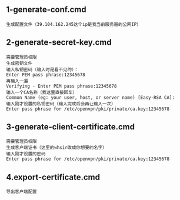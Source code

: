 ## 1-generate-conf.cmd
    生成配置文件（39.104.162.245这个ip是我当前服务器的公网IP）

## 2-generate-secret-key.cmd
    需要管理员权限
    生成密钥文件
    输入私钥密码（输入时是看不见的）：
    Enter PEM pass phrase:12345678
    再输入一遍
    Verifying - Enter PEM pass phrase:12345678
    输入一个CA名称（我这里直接回车）
    Common Name (eg: your user, host, or server name) [Easy-RSA CA]:
    输入刚才设置的私钥密码（输入完成后会再让输入一次）
    Enter pass phrase for /etc/openvpn/pki/private/ca.key:12345678
    
## 3-generate-client-certificate.cmd
    需要管理员权限
    生成客户端证书（这里的whsir改成你想要的名字）
    输入刚才设置的密码
    Enter pass phrase for /etc/openvpn/pki/private/ca.key:12345678
 
## 4.export-certificate.cmd
    导出客户端配置
    